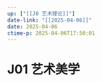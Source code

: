 ```yaml
---
up: ["[[J0 艺术理论]]"]
date-link: "[[2025-04-06]]"
date: 2025-04-06
ctime-p: 2025-04-06T17:50:01
---
```


# J01 艺术美学
